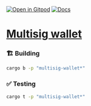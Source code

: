 [![Open in Gitpod](https://img.shields.io/badge/Open_in-Gitpod-white?logo=gitpod)](https://gitpod.io/#FOLDER=multisig-wallet/https://github.com/gear-foundation/dapps)
[![Docs](https://img.shields.io/github/actions/workflow/status/gear-foundation/dapps/contracts.yml?logo=rust&label=docs)](https://dapps.gear.rs/multisig_wallet_io)

# [Multisig wallet](https://wiki.gear-tech.io/docs/examples/multisig-wallet)

### 🏗️ Building

```sh
cargo b -p "multisig-wallet*"
```

### ✅ Testing

```sh
cargo t -p "multisig-wallet*"
```
